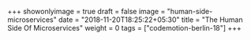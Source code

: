 +++
showonlyimage = true
draft = false
image = "human-side-microservices"
date = "2018-11-20T18:25:22+05:30"
title = "The Human Side Of Microservices"
weight = 0
tags = ["codemotion-berlin-18"]
+++


